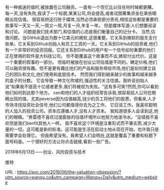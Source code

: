 有一种痴迷的值时,被放置在公司融资。一直有一个但它比以往任何时候都更糟。 
 每一天,没有失败,我读了一个标题,某某公司,将会提高,或者试图筹集资金在某些眼睛出现估值。 
 很容易把这归咎于媒体,当然必须承担部分责任,相信这些都是重要的故事写一天又一天,一周又一周,月复一月,年复一年。 
 但是媒体写道:人们想要阅读和讨论。 
 问题是我们技术部门,和估值的心态是我们衡量自己的记分卡。 
 当然,估值问题。当GitHub退出为数十亿美元的微软,这很重要。它关系到微软的股东支付账单。它关系到Github创始人和员工工资的一天。它关系到GitHub的投资者,他们有一个非常好的投资回报。它还关系到Github的用户有一个信号如何重要的他们正在使用的软件是大科技公司。 
 你不能覆盖这个故事而不谈,微软付出代价。这是一个重要的叙事的一部分。 
 但临时被放在创业公司估值是不同的。确定价格,他们可以融资很有趣。但不是更有趣比他们的产品和服务带给市场,他们是如何建立自己的团队和文化,他们使用和底层技术。 
 然而我们得到越来越少的故事和越来越多的盒子的分数。 
 它会导致一种文化吹嘘的,强迫性的关注估值。我听说创始人说“如果我不提高十亿或者更多,我们将被视为失败。“这有多可笑?然而,你可以看到他们如何到达那个地方。 
 ceo和他们的人才组织经常告诉我,很容易招人公司在眼睛出现的值。尤其peverse因为估值越高,钱少的员工将他们的股票。但看来,人才市场寻找投资社会信号,他们公司都值得你去为之工作。 
 它应该工作。我喜欢聪明的人加入的投资公司。资本应遵循人才,没有人才资本。 
 我知道很多人会读到这,他们的眼睛。“弗雷德不喜欢过度膨胀的估值环境所以他努力地泼冷水。“没错我不喜欢但是我们benfit其他人一样。 
 我不喜欢这个环境是注重形式而不重实质,减少大量的一切。这可能是新的标准。这可能是生活在启动土地从现在开始。也许我只是需要学会处理它。 
 但我希望没有。我希望人们会明白,这就是覆盖了重要和标题下面号码是。一个很好的方法让你点击链接,看到一些广告。 
  
  
 2018年6月13日——创业、风险投资与技术 
  
  
 推特 
  
  
   
  URL : https://avc.com/2018/06/the-valuation-obsession/?utm_source=wanqu.co&utm_campaign=Wanqu+Daily&utm_medium=website